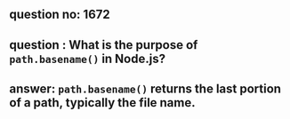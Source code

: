 
      
## question no: 1672

## question : What is the purpose of `path.basename()` in Node.js?

## answer: `path.basename()` returns the last portion of a path, typically the file name.
      